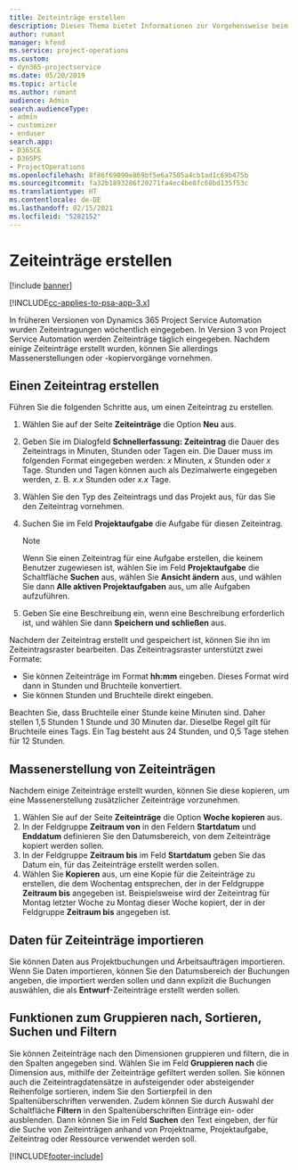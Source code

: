 ```yaml
---
title: Zeiteinträge erstellen
description: Dieses Thema bietet Informationen zur Vorgehensweise beim Erstellen von Zeiteinträgen.
author: rumant
manager: kfend
ms.service: project-operations
ms.custom:
- dyn365-projectservice
ms.date: 05/20/2019
ms.topic: article
ms.author: rumant
audience: Admin
search.audienceType:
- admin
- customizer
- enduser
search.app:
- D365CE
- D365PS
- ProjectOperations
ms.openlocfilehash: 8f86f69090e869bf5e6a7505a4cb1ad1c69b475b
ms.sourcegitcommit: fa32b1893286f20271fa4ec4be8fc68bd135f53c
ms.translationtype: HT
ms.contentlocale: de-DE
ms.lasthandoff: 02/15/2021
ms.locfileid: "5282152"
---
```

# <a name="create-time-entries"></a>Zeiteinträge erstellen

[!include [banner](../includes/psa-now-project-operations.md)]

[!INCLUDE[cc-applies-to-psa-app-3.x](../includes/cc-applies-to-psa-app-3x.md)]

In früheren Versionen von Dynamics 365 Project Service Automation wurden Zeiteintragungen wöchentlich eingegeben. In Version 3 von Project Service Automation werden Zeiteinträge täglich eingegeben. Nachdem einige Zeiteinträge erstellt wurden, können Sie allerdings Massenerstellungen oder -kopiervorgänge vornehmen.

## <a name="create-a-time-entry"></a>Einen Zeiteintrag erstellen

Führen Sie die folgenden Schritte aus, um einen Zeiteintrag zu erstellen.

1. Wählen Sie auf der Seite **Zeiteinträge** die Option **Neu** aus.
2. Geben Sie im Dialogfeld **Schnellerfassung: Zeiteintrag** die Dauer des Zeiteintrags in Minuten, Stunden oder Tagen ein. Die Dauer muss im folgenden Format eingegeben werden: *x* Minuten, *x* Stunden oder *x* Tage. Stunden und Tagen können auch als Dezimalwerte eingegeben werden, z. B. *x.x* Stunden oder *x.x* Tage.
3. Wählen Sie den Typ des Zeiteintrags und das Projekt aus, für das Sie den Zeiteintrag vornehmen.
4. Suchen Sie im Feld **Projektaufgabe** die Aufgabe für diesen Zeiteintrag.

    > [!NOTE]
    > Wenn Sie einen Zeiteintrag für eine Aufgabe erstellen, die keinem Benutzer zugewiesen ist, wählen Sie im Feld **Projektaufgabe** die Schaltfläche **Suchen** aus, wählen Sie **Ansicht ändern** aus, und wählen Sie dann **Alle aktiven Projektaufgaben** aus, um alle Aufgaben aufzuführen.

5. Geben Sie eine Beschreibung ein, wenn eine Beschreibung erforderlich ist, und wählen Sie dann **Speichern und schließen** aus.

Nachdem der Zeiteintrag erstellt und gespeichert ist, können Sie ihn im Zeiteintragsraster bearbeiten. Das Zeiteintragsraster unterstützt zwei Formate:

- Sie können Zeiteinträge im Format **hh:mm** eingeben. Dieses Format wird dann in Stunden und Bruchteile konvertiert.
- Sie können Stunden und Bruchteile direkt eingeben.

Beachten Sie, dass Bruchteile einer Stunde keine Minuten sind. Daher stellen 1,5 Stunden 1 Stunde und 30 Minuten dar. Dieselbe Regel gilt für Bruchteile eines Tags. Ein Tag besteht aus 24 Stunden, und 0,5 Tage stehen für 12 Stunden.

## <a name="bulk-create-time-entries"></a>Massenerstellung von Zeiteinträgen

Nachdem einige Zeiteinträge erstellt wurden, können Sie diese kopieren, um eine Massenerstellung zusätzlicher Zeiteinträge vorzunehmen.

1. Wählen Sie auf der Seite **Zeiteinträge** die Option **Woche kopieren** aus.
2. In der Feldgruppe **Zeitraum von** in den Feldern **Startdatum** und **Enddatum** definieren Sie den Datumsbereich, von dem Zeiteinträge kopiert werden sollen.
3. In der Feldgruppe **Zeitraum bis** im Feld **Startdatum** geben Sie das Datum ein, für das Zeiteinträge erstellt werden sollen.
4. Wählen Sie **Kopieren** aus, um eine Kopie für die Zeiteinträge zu erstellen, die dem Wochentag entsprechen, der in der Feldgruppe **Zeitraum bis** angegeben ist. Beispielsweise wird der Zeiteintrag für Montag letzter Woche zu Montag dieser Woche kopiert, der in der Feldgruppe **Zeitraum bis** angegeben ist.

## <a name="import-data-for-time-entries"></a>Daten für Zeiteinträge importieren

Sie können Daten aus Projektbuchungen und Arbeitsaufträgen importieren. Wenn Sie Daten importieren, können Sie den Datumsbereich der Buchungen angeben, die importiert werden sollen und dann explizit die Buchungen auswählen, die als **Entwurf**-Zeiteinträge erstellt werden sollen.

## <a name="group-by-sort-search-and-filter-capabilities"></a>Funktionen zum Gruppieren nach, Sortieren, Suchen und Filtern

Sie können Zeiteinträge nach den Dimensionen gruppieren und filtern, die in den Spalten angegeben sind. Wählen Sie im Feld **Gruppieren nach** die Dimension aus, mithilfe der Zeiteinträge gefiltert werden sollen. Sie können auch die Zeiteintragdatensätze in aufsteigender oder absteigender Reihenfolge sortieren, indem Sie den Sortierpfeil in den Spaltenüberschriften verwenden. Zudem können Sie durch Auswahl der Schaltfläche **Filtern** in den Spaltenüberschriften Einträge ein- oder ausblenden. Dann können Sie im Feld **Suchen** den Text eingeben, der für die Suche von Zeiteinträgen anhand von Projektname, Projektaufgabe, Zeiteintrag oder Ressource verwendet werden soll.


[!INCLUDE[footer-include](../includes/footer-banner.md)]